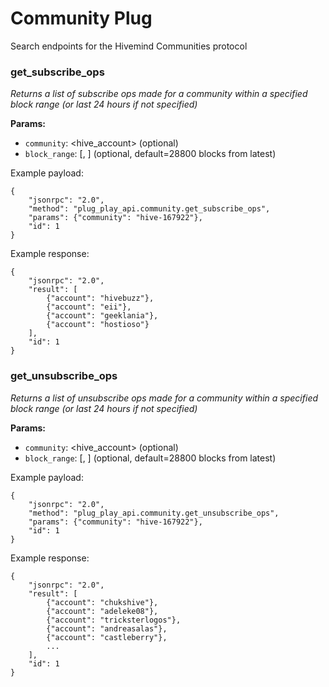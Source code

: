 # Community Plug

Search endpoints for the Hivemind Communities protocol

### get_subscribe_ops

*Returns a list of subscribe ops made for a community within a specified block range (or last 24 hours if not specified)*

**Params:**

- `community`:      <hive_account> (optional)
- `block_range`:    [<lower>, <upper>] (optional, default=28800 blocks from latest)

Example payload:

```
{
    "jsonrpc": "2.0",
    "method": "plug_play_api.community.get_subscribe_ops",
    "params": {"community": "hive-167922"},
    "id": 1
}
```

Example response:

```
{
    "jsonrpc": "2.0",
    "result": [
        {"account": "hivebuzz"},
        {"account": "eii"},
        {"account": "geeklania"},
        {"account": "hostioso"}
    ], 
    "id": 1
}
```

### get_unsubscribe_ops

*Returns a list of unsubscribe ops made for a community within a specified block range (or last 24 hours if not specified)*

**Params:**

- `community`:      <hive_account> (optional)
- `block_range`:    [<lower>, <upper>] (optional, default=28800 blocks from latest)

Example payload:

```
{
    "jsonrpc": "2.0",
    "method": "plug_play_api.community.get_unsubscribe_ops",
    "params": {"community": "hive-167922"},
    "id": 1
}
```

Example response:

```
{
    "jsonrpc": "2.0",
    "result": [
        {"account": "chukshive"},
        {"account": "adeleke08"},
        {"account": "tricksterlogos"},
        {"account": "andreasalas"},
        {"account": "castleberry"},
        ...
    ],
    "id": 1
}
```